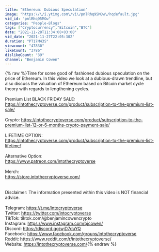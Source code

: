 ```yaml
---
title: "Ethereum: Dubious Speculation"
image: "https:\/\/i.ytimg.com\/vi\/pnlRhq95MOw\/hqdefault.jpg"
vid_id: "pnlRhq95MOw"
categories: "People-Blogs"
tags: ["Cryptocurrency","Bitcoin","BTC"]
date: "2021-11-28T11:34:00+03:00"
vid_date: "2021-11-27T22:05:30Z"
duration: "PT17M43S"
viewcount: "47830"
likeCount: "3786"
dislikeCount: "39"
channel: "Benjamin Cowen"
---
```

{% raw %}Time for some good ol' fashioned dubious speculation on the price of Ethereum. In this video we look at a dubious-drawn trendline, but also discuss the valuation of Ethereum based on Bitcoin market cycle theory with regards to lengthening cycles.<br /><br />Premium List BLACK FRIDAY SALE:<br /><a rel="nofollow" target="blank" href="https://intothecryptoverse.com/product/subscription-to-the-premium-list-sale/">https://intothecryptoverse.com/product/subscription-to-the-premium-list-sale/</a> <br /><br />Crypto: <a rel="nofollow" target="blank" href="https://intothecryptoverse.com/product/subscription-to-the-premium-list-12-or-6-months-crypto-payment-sale/">https://intothecryptoverse.com/product/subscription-to-the-premium-list-12-or-6-months-crypto-payment-sale/</a><br /><br />LIFETIME OPTION:<br /><a rel="nofollow" target="blank" href="https://intothecryptoverse.com/product/subscription-to-the-premium-list-lifetime/">https://intothecryptoverse.com/product/subscription-to-the-premium-list-lifetime/</a><br /><br />Alternative Option:<br /><a rel="nofollow" target="blank" href="https://www.patreon.com/intothecryptoverse">https://www.patreon.com/intothecryptoverse</a><br /><br />Merch:<br /><a rel="nofollow" target="blank" href="https://store.intothecryptoverse.com/">https://store.intothecryptoverse.com/</a><br /><br /><br />Disclaimer: The information presented within this video is NOT financial advice.<br /><br />Telegram: <a rel="nofollow" target="blank" href="https://t.me/intocryptoverse">https://t.me/intocryptoverse</a><br />Twitter: <a rel="nofollow" target="blank" href="https://twitter.com/intocryptoverse">https://twitter.com/intocryptoverse</a><br />TikTok: tiktok.com/@benjamincowencrypto<br />Instagram: <a rel="nofollow" target="blank" href="https://www.instagram.com/bjcowen/">https://www.instagram.com/bjcowen/</a><br />Discord: <a rel="nofollow" target="blank" href="https://discord.gg/wjD7duYQ">https://discord.gg/wjD7duYQ</a><br />Facebook: <a rel="nofollow" target="blank" href="https://www.facebook.com/groups/intothecryptoverse">https://www.facebook.com/groups/intothecryptoverse</a><br />Reddit: <a rel="nofollow" target="blank" href="https://www.reddit.com/r/intothecryptoverse/">https://www.reddit.com/r/intothecryptoverse/</a><br />Website: <a rel="nofollow" target="blank" href="https://intothecryptoverse.com/">https://intothecryptoverse.com/</a>{% endraw %}

